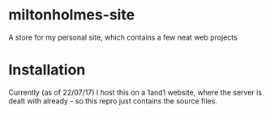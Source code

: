 # miltonholmes-site
A store for my personal site, which contains a few neat web projects


# Installation

Currently (as of 22/07/17) I host this on a 1and1 website, where the server is dealt with already - so this repro just contains the source files.